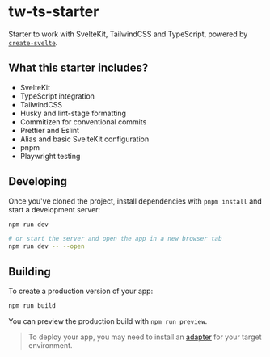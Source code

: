 # tw-ts-starter

Starter to work with SvelteKit, TailwindCSS and TypeScript, powered by
[`create-svelte`](https://github.com/sveltejs/kit/tree/master/packages/create-svelte).

## What this starter includes?

- SvelteKit
- TypeScript integration
- TailwindCSS
- Husky and lint-stage formatting
- Commitizen for conventional commits
- Prettier and Eslint
- Alias and basic SvelteKit configuration
- pnpm
- Playwright testing

## Developing

Once you've cloned the project, install dependencies with `pnpm install` and
start a development server:

```bash
npm run dev

# or start the server and open the app in a new browser tab
npm run dev -- --open
```

## Building

To create a production version of your app:

```bash
npm run build
```

You can preview the production build with `npm run preview`.

> To deploy your app, you may need to install an
> [adapter](https://kit.svelte.dev/docs/adapters) for your target environment.
